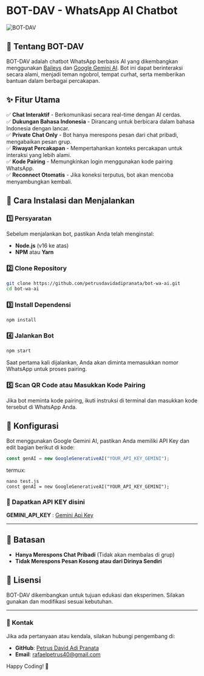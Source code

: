 # BOT-DAV - WhatsApp AI Chatbot

![BOT-DAV](https://img.shields.io/badge/WhatsApp-Bot-green?style=for-the-badge&logo=whatsapp)

## 📌 Tentang BOT-DAV
BOT-DAV adalah chatbot WhatsApp berbasis AI yang dikembangkan menggunakan [Baileys](https://github.com/WhiskeySockets/Baileys) dan [Google Gemini AI](https://ai.google.dev). Bot ini dapat berinteraksi secara alami, menjadi teman ngobrol, tempat curhat, serta memberikan bantuan dalam berbagai percakapan.

## ✨ Fitur Utama
✅ **Chat Interaktif** - Berkomunikasi secara real-time dengan AI cerdas.  
✅ **Dukungan Bahasa Indonesia** - Dirancang untuk berbicara dalam bahasa Indonesia dengan lancar.  
✅ **Private Chat Only** - Bot hanya merespons pesan dari chat pribadi, mengabaikan pesan grup.  
✅ **Riwayat Percakapan** - Mempertahankan konteks percakapan untuk interaksi yang lebih alami.  
✅ **Kode Pairing** - Memungkinkan login menggunakan kode pairing WhatsApp.  
✅ **Reconnect Otomatis** - Jika koneksi terputus, bot akan mencoba menyambungkan kembali.  

## 🚀 Cara Instalasi dan Menjalankan
### 1️⃣ Persyaratan
Sebelum menjalankan bot, pastikan Anda telah menginstal:
- **Node.js** (v16 ke atas)
- **NPM** atau **Yarn**

### 2️⃣ Clone Repository
```sh
git clone https://github.com/petrusdavidadipranata/bot-wa-ai.git
cd bot-wa-ai
```

### 3️⃣ Install Dependensi
```sh
npm install
```

### 4️⃣ Jalankan Bot
```sh
npm start
```
Saat pertama kali dijalankan, Anda akan diminta memasukkan nomor WhatsApp untuk proses pairing.

### 5️⃣ Scan QR Code atau Masukkan Kode Pairing
Jika bot meminta kode pairing, ikuti instruksi di terminal dan masukkan kode tersebut di WhatsApp Anda.

## 🔧 Konfigurasi
Bot menggunakan Google Gemini AI, pastikan Anda memiliki API Key dan edit bagian berikut di kode:
```js
const genAI = new GoogleGenerativeAI("YOUR_API_KEY_GEMINI");
```

termux:
```
nano test.js
const genAI = new GoogleGenerativeAI("YOUR_API_KEY_GEMINI");
```

### 🔑 Dapatkan API KEY disini
**GEMINI_API_KEY** : [Gemini Api Key](https://aistudio.google.com/app/apikey)

---

## 🛑 Batasan
- **Hanya Merespons Chat Pribadi** (Tidak akan membalas di grup)
- **Tidak Merespons Pesan Kosong atau dari Dirinya Sendiri**

## 📜 Lisensi
BOT-DAV dikembangkan untuk tujuan edukasi dan eksperimen. Silakan gunakan dan modifikasi sesuai kebutuhan.

---

### 📩 Kontak
Jika ada pertanyaan atau kendala, silakan hubungi pengembang di:
- **GitHub**: [Petrus David Adi Pranata](https://github.com/petrusdavidadipranata)
- **Email**: rafaelpetrus40@gmail.com

Happy Coding! 🚀

